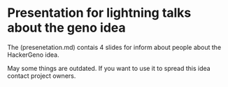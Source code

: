 # Presentation for lightning talks about the geno idea

The (presenetation.md) contais 4 slides for inform about people about the HackerGeno idea. 

May some things are outdated. If you want to use it to spread this idea contact project owners.